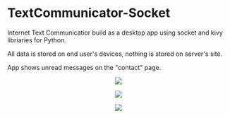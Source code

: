# TextCommunicator-Socket


Internet Text Communicatior build as a desktop app using socket and kivy libriaries for Python. 

All data is stored on end user's devices, nothing is stored on server's site. 

App shows unread messages on the "contact" page. 


<p align="center">
  <img src="https://user-images.githubusercontent.com/97404833/180607576-58396eea-104f-494a-a264-b9015668906c.JPG"> 
</p>

<p align="center">
  <img src="https://user-images.githubusercontent.com/97404833/180607673-40e6f0bd-e400-4e0b-877d-c1bd9bf223a5.JPG"> 
</p>

<p align="center">
  <img src="https://user-images.githubusercontent.com/97404833/180607658-97644330-ec5b-4514-b6be-5c766a780bef.JPG"> 
</p>
